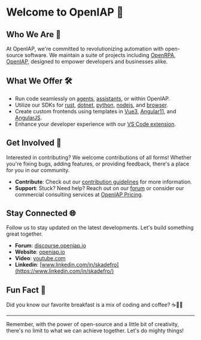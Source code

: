 # Welcome to OpenIAP 👋

## Who We Are 🚀
At OpenIAP, we're committed to revolutionizing automation with open-source software. We maintain a suite of projects including [OpenRPA](https://github.com/open-rpa/openrpa), [OpenIAP](https://github.com/open-rpa/openflow), designed to empower developers and businesses alike.

## What We Offer 🛠️
- Run code seamlessly on [agents](https://github.com/openiap/nodeagent), [assistants](https://github.com/openiap/assistant), or within OpenIAP.
- Utilize our SDKs for [rust](https://github.com/openiap/rustapi), [dotnet](https://github.com/openiap/dotnetapi), [python](https://github.com/openiap/pyapi), [nodejs](https://github.com/openiap/nodeapi), and [browser](https://github.com/openiap/jsapi).
- Create custom frontends using templates in [Vue3](https://github.com/openiap/vue3-web-template), [Angular11](https://github.com/open-rpa/openflow-web-angular11-template), and [AngularJS](https://github.com/open-rpa/openflow-web-angularjs-template).
- Enhance your developer experience with our [VS Code extension](https://github.com/openiap/vscode-assistant).

## Get Involved 🤝
Interested in contributing? We welcome contributions of all forms! Whether you're fixing bugs, adding features, or providing feedback, there's a place for you in our community.

- **Contribute**: Check out our [contribution guidelines](CONTRIBUTING.md) for more information.
- **Support**: Stuck? Need help? Reach out on our [forum](https://discourse.openiap.io) or consider our commercial consulting services at [OpenIAP Pricing](https://www.openiap.io/pricing).

## Stay Connected 🌐
Follow us to stay updated on the latest developments. Let's build something great together.

- **Forum**: [discourse.openiap.io](https://discourse.openiap.io)
- **Website**: [openiap.io](https://openiap.io)
- **Video**: [youtube.com](https://www.youtube.com/results?search_query=openrpa)
- **Linkedin**: [www.linkedin.com/in/skadefro](https://www.linkedin.com/in/skadefro/)

## Fun Fact 🎉
Did you know our favorite breakfast is a mix of coding and coffee? ☕👨‍💻

---

Remember, with the power of open-source and a little bit of creativity, there's no limit to what we can achieve together. Let's do mighty things!
